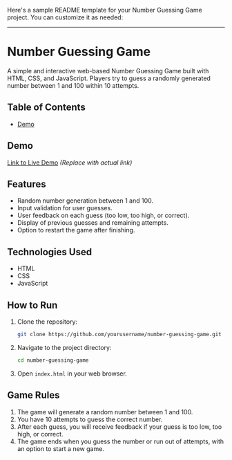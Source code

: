 Here's a sample README template for your Number Guessing Game project. You can customize it as needed:

---

# Number Guessing Game

A simple and interactive web-based Number Guessing Game built with HTML, CSS, and JavaScript. Players try to guess a randomly generated number between 1 and 100 within 10 attempts.

## Table of Contents

- [Demo](#demo)

## Demo

[Link to Live Demo](#) *(Replace with actual link)*

## Features

- Random number generation between 1 and 100.
- Input validation for user guesses.
- User feedback on each guess (too low, too high, or correct).
- Display of previous guesses and remaining attempts.
- Option to restart the game after finishing.

## Technologies Used

- HTML
- CSS
- JavaScript

## How to Run

1. Clone the repository:
   ```bash
   git clone https://github.com/yourusername/number-guessing-game.git
   ```
2. Navigate to the project directory:
   ```bash
   cd number-guessing-game
   ```
3. Open `index.html` in your web browser.

## Game Rules

1. The game will generate a random number between 1 and 100.
2. You have 10 attempts to guess the correct number.
3. After each guess, you will receive feedback if your guess is too low, too high, or correct.
4. The game ends when you guess the number or run out of attempts, with an option to start a new game.
